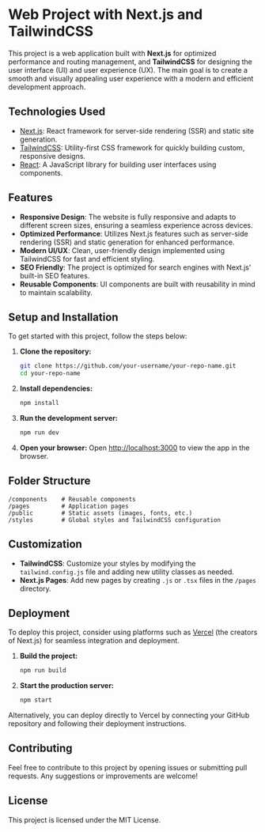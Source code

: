 # Web Project with Next.js and TailwindCSS

This project is a web application built with **Next.js** for optimized performance and routing management, and **TailwindCSS** for designing the user interface (UI) and user experience (UX). The main goal is to create a smooth and visually appealing user experience with a modern and efficient development approach.

## Technologies Used

- [Next.js](https://nextjs.org/): React framework for server-side rendering (SSR) and static site generation.
- [TailwindCSS](https://tailwindcss.com/): Utility-first CSS framework for quickly building custom, responsive designs.
- [React](https://reactjs.org/): A JavaScript library for building user interfaces using components.

## Features

- **Responsive Design**: The website is fully responsive and adapts to different screen sizes, ensuring a seamless experience across devices.
- **Optimized Performance**: Utilizes Next.js features such as server-side rendering (SSR) and static generation for enhanced performance.
- **Modern UI/UX**: Clean, user-friendly design implemented using TailwindCSS for fast and efficient styling.
- **SEO Friendly**: The project is optimized for search engines with Next.js' built-in SEO features.
- **Reusable Components**: UI components are built with reusability in mind to maintain scalability.

## Setup and Installation

To get started with this project, follow the steps below:

1. **Clone the repository:**
   ```bash
   git clone https://github.com/your-username/your-repo-name.git
   cd your-repo-name
   ```

2. **Install dependencies:**
   ```bash
   npm install
   ```

3. **Run the development server:**
   ```bash
   npm run dev
   ```

4. **Open your browser:**
   Open [http://localhost:3000](http://localhost:3000) to view the app in the browser.

## Folder Structure

```
/components    # Reusable components
/pages         # Application pages
/public        # Static assets (images, fonts, etc.)
/styles        # Global styles and TailwindCSS configuration
```

## Customization

- **TailwindCSS**: Customize your styles by modifying the `tailwind.config.js` file and adding new utility classes as needed.
- **Next.js Pages**: Add new pages by creating `.js` or `.tsx` files in the `/pages` directory.

## Deployment

To deploy this project, consider using platforms such as [Vercel](https://vercel.com/) (the creators of Next.js) for seamless integration and deployment.

1. **Build the project:**
   ```bash
   npm run build
   ```

2. **Start the production server:**
   ```bash
   npm start
   ```

Alternatively, you can deploy directly to Vercel by connecting your GitHub repository and following their deployment instructions.

## Contributing

Feel free to contribute to this project by opening issues or submitting pull requests. Any suggestions or improvements are welcome!

## License

This project is licensed under the MIT License.
